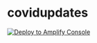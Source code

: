 # covidupdates
<a href="https://console.aws.amazon.com/amplify/home#/deploy?repo=https://github.com/Danburite/covidupdates">
    <img src="https://oneclick.amplifyapp.com/button.svg" alt="Deploy to Amplify Console">
</a>
